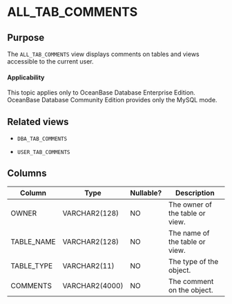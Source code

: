 ALL_TAB_COMMENTS
=====================================

Purpose
-----------

The `ALL_TAB_COMMENTS` view displays comments on tables and views accessible to the current user.

  <main id="notice" >
    <h4>Applicability</h4>
    <p>This topic applies only to OceanBase Database Enterprise Edition. OceanBase Database Community Edition provides only the MySQL mode. </p>
  </main>

Related views
-------------

* `DBA_TAB_COMMENTS`

* `USER_TAB_COMMENTS`

Columns
-------------

| **Column** | **Type** | **Nullable?** | **Description** |
|------------|----------------|----------------|----------|
| OWNER | VARCHAR2(128) | NO | The owner of the table or view. |
| TABLE_NAME | VARCHAR2(128) | NO | The name of the table or view. |
| TABLE_TYPE | VARCHAR2(11) | NO | The type of the object. |
| COMMENTS | VARCHAR2(4000) | NO | The comment on the object. |




